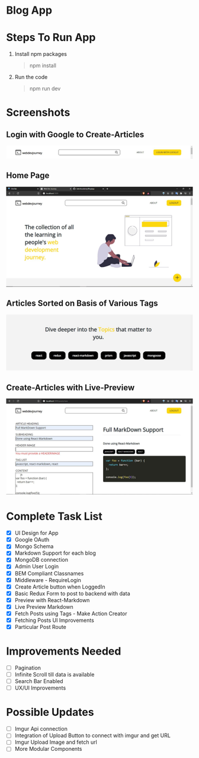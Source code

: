 # Blog App

# Steps To Run App

1. Install npm packages

   > npm install

2. Run the code
   > npm run dev

# Screenshots

## Login with Google to Create-Articles

![google-oauth](https://github.com/JatinAssudaney/BlogApp/blob/master/assets/google-auth.JPG)

## Home Page

![home](https://github.com/JatinAssudaney/BlogApp/blob/master/assets/home.JPG)

## Articles Sorted on Basis of Various Tags

![tags-list](https://github.com/JatinAssudaney/BlogApp/blob/master/assets/tag-list.JPG)

## Create-Articles with Live-Preview

![create-article](https://github.com/JatinAssudaney/BlogApp/blob/master/assets/create-article.JPG)

# Complete Task List

- [x] UI Design for App
- [x] Google OAuth
- [x] Mongo Schema
- [x] Markdown Support for each blog
- [x] MongoDB connection
- [x] Admin User Login
- [x] BEM Compliant Classnames
- [x] Middleware - RequireLogin
- [x] Create Article button when LoggedIn
- [x] Basic Redux Form to post to backend with data
- [x] Preview with React-Markdown
- [x] Live Preview Markdown
- [x] Fetch Posts using Tags - Make Action Creator
- [x] Fetching Posts UI Improvements
- [x] Particular Post Route

# Improvements Needed

- [ ] Pagination
- [ ] Infinite Scroll till data is available
- [ ] Search Bar Enabled
- [ ] UX/UI Improvements

# Possible Updates

- [ ] Imgur Api connection
- [ ] Integration of Upload Button to connect with imgur and get URL
- [ ] Imgur Upload Image and fetch url
- [ ] More Modular Components

